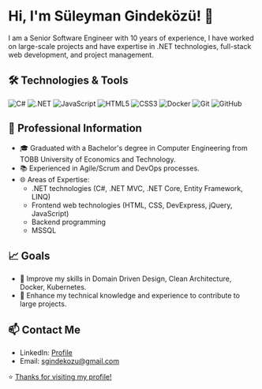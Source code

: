 # Hi, I'm Süleyman Gindeközü! 👋

I am a Senior Software Engineer with 10 years of experience, I have worked on large-scale projects and have expertise in .NET technologies, full-stack web development, and project management.

## 🛠️ Technologies & Tools

![C#](https://img.shields.io/badge/C%23-239120?style=for-the-badge&logo=c-sharp&logoColor=white)
![.NET](https://img.shields.io/badge/.NET-512BD4?style=for-the-badge&logo=dot-net&logoColor=white)
![JavaScript](https://img.shields.io/badge/JavaScript-F7DF1E?style=for-the-badge&logo=javascript&logoColor=black)
![HTML5](https://img.shields.io/badge/HTML5-E34F26?style=for-the-badge&logo=html5&logoColor=white)
![CSS3](https://img.shields.io/badge/CSS3-1572B6?style=for-the-badge&logo=css3&logoColor=white)
![Docker](https://img.shields.io/badge/Docker-2496ED?style=for-the-badge&logo=docker&logoColor=white)
![Git](https://img.shields.io/badge/Git-F05032?style=for-the-badge&logo=git&logoColor=white)
![GitHub](https://img.shields.io/badge/GitHub-181717?style=for-the-badge&logo=github&logoColor=white)

## 💼 Professional Information

- 🎓 Graduated with a Bachelor's degree in Computer Engineering from TOBB University of Economics and Technology.
- 📚 Experienced in Agile/Scrum and DevOps processes.
- 🌐 Areas of Expertise:
  - .NET technologies (C#, .NET MVC, .NET Core, Entity Framework, LINQ)
  - Frontend web technologies (HTML, CSS, DevExpress, jQuery, JavaScript)
  - Backend programming
  - MSSQL
 
    
## 📈 Goals

- 🚀 Improve my skills in Domain Driven Design, Clean Architecture, Docker, Kubernetes.
- 🌟 Enhance my technical knowledge and experience to contribute to large projects.

## 📫 Contact Me

- LinkedIn: [Profile](https://www.linkedin.com/in/sgindekozu/)
- Email: [sgindekozu@gmail.com](mailto:sgindekozu@gmail.com)

⭐️ [Thanks for visiting my profile!](https://github.com/sgindekozu)
